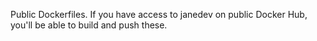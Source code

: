 Public Dockerfiles. If you have access to janedev on public Docker Hub, you'll
be able to build and push these.
